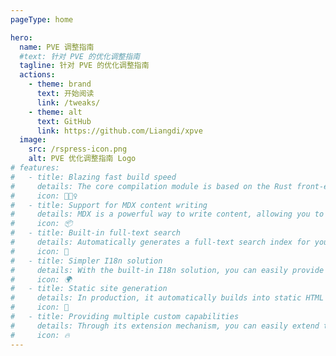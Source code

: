 ```yaml
---
pageType: home

hero:
  name: PVE 调整指南
  #text: 针对 PVE 的优化调整指南
  tagline: 针对 PVE 的优化调整指南
  actions:
    - theme: brand
      text: 开始阅读
      link: /tweaks/
    - theme: alt
      text: GitHub
      link: https://github.com/Liangdi/xpve
  image:
    src: /rspress-icon.png
    alt: PVE 优化调整指南 Logo
# features:
#   - title: Blazing fast build speed
#     details: The core compilation module is based on the Rust front-end toolchain, providing a more ultimate development experience.
#     icon: 🏃🏻‍♀️
#   - title: Support for MDX content writing
#     details: MDX is a powerful way to write content, allowing you to use React components in Markdown.
#     icon: 📦
#   - title: Built-in full-text search
#     details: Automatically generates a full-text search index for you during construction, providing out-of-the-box full-text search capabilities.
#     icon: 🎨
#   - title: Simpler I18n solution
#     details: With the built-in I18n solution, you can easily provide multi-language support for documents or components.
#     icon: 🌍
#   - title: Static site generation
#     details: In production, it automatically builds into static HTML files, which can be easily deployed anywhere.
#     icon: 🌈
#   - title: Providing multiple custom capabilities
#     details: Through its extension mechanism, you can easily extend theme UI and build process.
#     icon: 🔥
---
```

